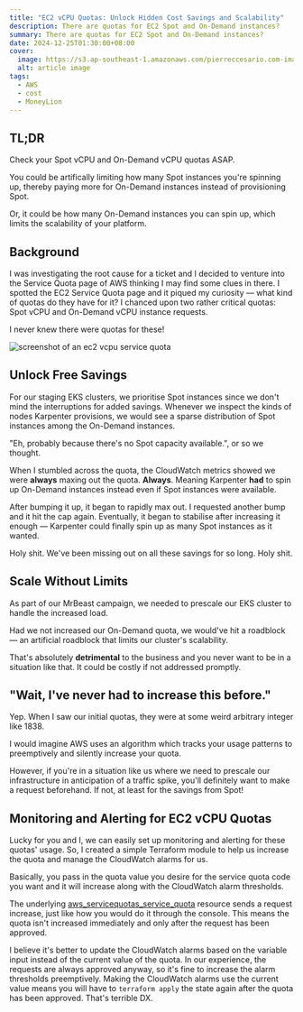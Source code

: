 ```yaml
---
title: "EC2 vCPU Quotas: Unlock Hidden Cost Savings and Scalability"
description: There are quotas for EC2 Spot and On-Demand instances?
summary: There are quotas for EC2 Spot and On-Demand instances?
date: 2024-12-25T01:30:00+08:00
cover:
  image: https://s3.ap-southeast-1.amazonaws.com/pierreccesario.com-images/blog/ec2-vcpu-service-quota/banner.webp
  alt: article image
tags:
  - AWS
  - cost
  - MoneyLion
---
```


[screenshot]: https://s3.ap-southeast-1.amazonaws.com/pierreccesario.com-images/blog/ec2-vcpu-service-quota/screenshot.webp

## TL;DR

Check your Spot vCPU and On-Demand vCPU quotas ASAP.

You could be artifically limiting how many Spot instances you're spinning up, thereby paying more for On-Demand instances instead of provisioning Spot.

Or, it could be how many On-Demand instances you can spin up, which limits the scalability of your platform.

## Background

I was investigating the root cause for a ticket and I decided to venture into the Service Quota page of AWS thinking I may find some clues in there.
I spotted the EC2 Service Quota page and it piqued my curiosity — what kind of quotas do they have for it?
I chanced upon two rather critical quotas: Spot vCPU and On-Demand vCPU instance requests.

I never knew there were quotas for these!

![screenshot of an ec2 vcpu service quota][screenshot]

## Unlock Free Savings

For our staging EKS clusters, we prioritise Spot instances since we don't mind the interruptions for added savings.
Whenever we inspect the kinds of nodes Karpenter provisions, we would see a sparse distribution of Spot instances among the On-Demand instances.

"Eh, probably because there's no Spot capacity available.", or so we thought.

When I stumbled across the quota, the CloudWatch metrics showed we were **always** maxing out the quota.
**Always**.
Meaning Karpenter **had** to spin up On-Demand instances instead even if Spot instances were available.

After bumping it up, it began to rapidly max out.
I requested another bump and it hit the cap again.
Eventually, it began to stabilise after increasing it enough — Karpenter could finally spin up as many Spot instances as it wanted.

Holy shit. We've been missing out on all these savings for so long. Holy shit.

## Scale Without Limits

As part of our MrBeast campaign, we needed to prescale our EKS cluster to handle the increased load.

Had we not increased our On-Demand quota, we would've hit a roadblock — an artificial roadblock that limits our cluster's scalability.

That's absolutely **detrimental** to the business and you never want to be in a situation like that. It could be costly if not addressed promptly.

## "Wait, I've never had to increase this before."

Yep.
When I saw our initial quotas, they were at some weird arbitrary integer like 1838.

I would imagine AWS uses an algorithm which tracks your usage patterns to preemptively and silently increase your quota.

However, if you're in a situation like us where we need to prescale our infrastructure in anticipation of a traffic spike, you'll definitely want to make a request beforehand.
If not, at least for the savings from Spot!

## Monitoring and Alerting for EC2 vCPU Quotas

Lucky for you and I, we can easily set up monitoring and alerting for these quotas' usage.
So, I created a simple Terraform module to help us increase the quota and manage the CloudWatch alarms for us.

Basically, you pass in the quota value you desire for the service quota code you want and it will increase along with the CloudWatch alarm thresholds.

The underlying [aws_servicequotas_service_quota](https://registry.terraform.io/providers/hashicorp/aws/latest/docs/resources/servicequotas_service_quota) resource sends a request increase, just like how you would do it through the console.
This means the quota isn't increased immediately and only after the request has been approved.

I believe it's better to update the CloudWatch alarms based on the variable input instead of the current value of the quota.
In our experience, the requests are always approved anyway, so it's fine to increase the alarm thresholds preemptively.
Making the CloudWatch alarms use the current value means you will have to `terraform apply` the state again after the quota has been approved.
That's terrible DX.
